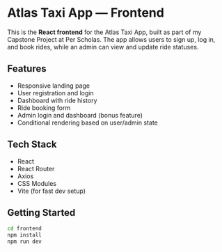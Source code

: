# Atlas Taxi App — Frontend

This is the **React frontend** for the Atlas Taxi App, built as part of my Capstone Project at Per Scholas. The app allows users to sign up, log in, and book rides, while an admin can view and update ride statuses.

## Features

- Responsive landing page
- User registration and login
- Dashboard with ride history
- Ride booking form
- Admin login and dashboard (bonus feature)
- Conditional rendering based on user/admin state

## Tech Stack

- React
- React Router
- Axios
- CSS Modules
- Vite (for fast dev setup)

## Getting Started

```bash
cd frontend
npm install
npm run dev

